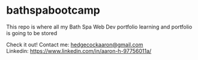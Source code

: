 # bathspabootcamp
This repo is where all my Bath Spa Web Dev portfolio learning and portfolio is going to be stored

Check it out! 
Contact me: hedgecockaaron@gmail.com <br>
Linkedin: https://www.linkedin.com/in/aaron-h-97756011a/ 

